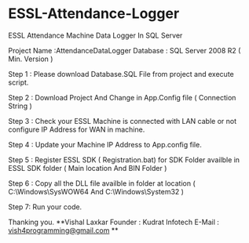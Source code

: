 # ESSL-Attendance-Logger
ESSL Attendance Machine Data Logger In SQL Server


Project Name :AttendanceDataLogger
Database : SQL Server 2008 R2 ( Min. Version )

Step 1 :
Please download Database.SQL File from project and execute script.

Step 2 :
Download Project And Change in App.Config file ( Connection String )

Step 3 :
Check your ESSL Machine is connected with LAN cable or not configure IP Address for WAN in machine.

Step 4 :
Update your Machine IP Address to App.config file.

Step 5 :
Register ESSL SDK ( Registration.bat) for SDK Folder availble in ESSL SDK folder ( Main location And BIN Folder )

Step 6 :
Copy all the DLL file availble in folder at location ( C:\Windows\SysWOW64 And C:\Windows\System32 )

Step 7: 
Run your code.

Thanking you.
**Vishal Laxkar
Founder : Kudrat Infotech
E-Mail : vish4programming@gmail.com
**

